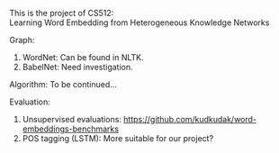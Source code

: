 This is the project of CS512:  
Learning Word Embedding from Heterogeneous Knowledge Networks  


Graph: 
1. WordNet: Can be found in NLTK.  
2. BabelNet: Need investigation. 

Algorithm: 
To be continued...  

Evaluation: 
1. Unsupervised evaluations: https://github.com/kudkudak/word-embeddings-benchmarks  
2. POS tagging (LSTM): More suitable for our project? 
